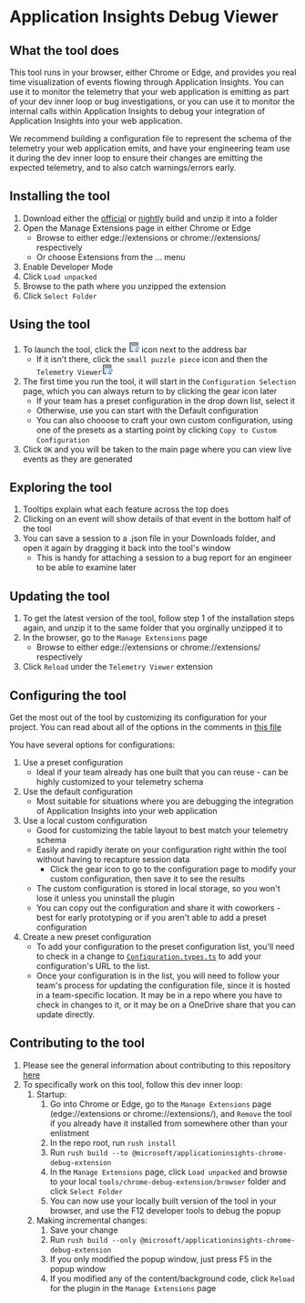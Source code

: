 # Application Insights Debug Viewer

## What the tool does

This tool runs in your browser, either Chrome or Edge, and provides you real time visualization of events flowing through Application Insights. You can use it to monitor the telemetry that your web application is emitting as part of your dev inner loop or bug investigations, or you can use it to monitor the internal calls within Application Insights to debug your integration of Application Insights into your web application.

We recommend building a configuration file to represent the schema of the telemetry your web application emits, and have your engineering team use it during the dev inner loop to ensure their changes are emitting the expected telemetry, and to also catch warnings/errors early.

## Installing the tool

1. Download either the [official](https://js.monitor.azure.com/release/tools/ai.chrome-ext.zip) or [nightly](https://js.monitor.azure.com/nightly/tools/ai.chrome-ext.nightly.zip) build and unzip it into a folder
1. Open the Manage Extensions page in either Chrome or Edge
   - Browse to either edge://extensions or chrome://extensions/ respectively
   - Or choose Extensions from the ... menu
1. Enable Developer Mode
1. Click `Load unpacked`
1. Browse to the path where you unzipped the extension
1. Click `Select Folder`

## Using the tool

1. To launch the tool, click the ![Telemetry-Viewer-icon](images/icon-19.png) icon next to the address bar
    - If it isn't there, click the `small puzzle piece` icon and then the `Telemetry Viewer`![Telemetry-Viewer-icon](images/icon-19.png)
1. The first time you run the tool, it will start in the `Configuration Selection` page, which you can always return to by clicking the gear icon later
    - If your team has a preset configuration in the drop down list, select it
    - Otherwise, use you can start with the Default configuration
    - You can also chooose to craft your own custom configuration, using one of the presets as a starting point by clicking `Copy to Custom Configuration`
1. Click `OK` and you will be taken to the main page where you can view live events as they are generated

## Exploring the tool
1. Tooltips explain what each feature across the top does
1. Clicking on an event will show details of that event in the bottom half of the tool
1. You can save a session to a .json file in your Downloads folder, and open it again by dragging it back into the tool's window
    - This is handy for attaching a session to a bug report for an engineer to be able to examine later

## Updating the tool
1. To get the latest version of the tool, follow step 1 of the installation steps again, and unzip it to the same folder that you orginally unzipped it to
1. In the browser, go to the `Manage Extensions` page
     - Browse to either edge://extensions or chrome://extensions/ respectively
1. Click `Reload` under the `Telemetry Viewer` extension

## Configuring the tool

Get the most out of the tool by customizing its configuration for your project. You can read about all of the options in the comments in [this file](https://github.com/microsoft/ApplicationInsights-JS/blob/master/tools/chrome-debug-extension/src/configuration/IConfiguration.ts)

You have several options for configurations:
1. Use a preset configuration
   - Ideal if your team already has one built that you can reuse - can be highly customized to your telemetry schema
1. Use the default configuration
   - Most suitable for situations where you are debugging the integration of Application Insights into your web application
1. Use a local custom configuration
   - Good for customizing the table layout to best match your telemetry schema
   - Easily and rapidly iterate on your configuration right within the tool without having to recapture session data
       - Click the gear icon to go to the configuration page to modify your custom configuration, then save it to see the results
   - The custom configuration is stored in local storage, so you won't lose it unless you uninstall the plugin
   - You can copy out the configuration and share it with coworkers - best for early prototyping or if you aren't able to add a preset configuration
1. Create a new preset configuration
   - To add your configuration to the preset configuration list, you'll need to check in a change to [`Configuration.types.ts`](https://github.com/microsoft/ApplicationInsights-JS/blob/master/tools/chrome-debug-extension/src/configuration/Configuration.types.ts) to add your configuration's URL to the list. 
   - Once your configuration is in the list, you will need to follow your team's process for updating the configuration file, since it is hosted in a team-specific location. It may be in a repo where you have to check in changes to it, or it may be on a OneDrive share that you can update directly.

## Contributing to the tool

1. Please see the general information about contributing to this repository [here](https://github.com/microsoft/ApplicationInsights-JS/tree/master#contributing)
1. To specifically work on this tool, follow this dev inner loop:
   1. Startup:
      1. Go into Chrome or Edge, go to the `Manage Extensions` page (edge://extensions or chrome://extensions/), and `Remove` the tool if you already have it installed from somewhere other than your enlistment
      1. In the repo root, run `rush install`
      1. Run `rush build --to @microsoft/applicationinsights-chrome-debug-extension`
      1. In the `Manage Extensions` page, click `Load unpacked` and browse to your local `tools/chrome-debug-extension/browser` folder and click `Select Folder`
      1. You can now use your locally built version of the tool in your browser, and use the F12 developer tools to debug the popup
   1. Making incremental changes:
      1. Save your change
      1. Run `rush build --only @microsoft/applicationinsights-chrome-debug-extension`
      1. If you only modified the popup window, just press F5 in the popup window
      1. If you modified any of the content/background code, click `Reload` for the plugin in the `Manage Extensions` page
